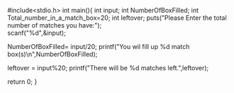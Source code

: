 #include<stdio.h>
int main(){
    int input;
    int NumberOfBoxFilled;
    int Total_number_in_a_match_box=20;
    int leftover;
  puts("Please Enter the total number of matches you have:");  
scanf("%d",&input);

NumberOfBoxFilled= input/20;
printf("You wil fill up %d match box(s)\n",NumberOfBoxFilled);

leftover = input%20;
printf("There will be %d matches left.",leftover);


return 0;
}
